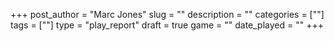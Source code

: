 +++
post_author = "Marc Jones"
slug = ""
description = ""
categories = [""]
tags = [""]
type = "play_report"
draft = true
game = ""
date_played = ""
+++